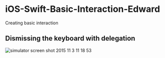# iOS-Swift-Basic-Interaction-Edward
Creating basic interaction

## Dismissing the keyboard with delegation
![simulator screen shot 2015 11 3 11 18 53](https://cloud.githubusercontent.com/assets/14773683/10911827/a25b431a-8281-11e5-8f98-7fdcf947097f.png)


